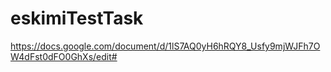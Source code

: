 # eskimiTestTask
https://docs.google.com/document/d/1lS7AQ0yH6hRQY8_Usfy9mjWJFh7OW4dFst0dFO0GhXs/edit#

